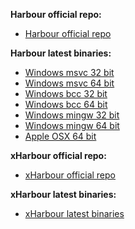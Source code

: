 <b>Harbour official repo:</b>
* <a href = "https://github.com/harbour/core">Harbour official repo</a>

<b>Harbour latest binaries:</b>
* <a href = "https://github.com/FiveTechSoft/harbour_and_xharbour_builds/blob/master/harbour_msvc2022_32_20240616.zip">Windows msvc 32 bit</a>
* <a href = "https://github.com/FiveTechSoft/harbour_and_xharbour_builds/blob/master/harbour_msvc2022_64_20240616.zip">Windows msvc 64 bit</a>
* <a href = "https://github.com/FiveTechSoft/harbour_and_xharbour_builds/blob/master/harbour_bcc770_32_20240619.zip">Windows bcc 32 bit</a>
* <a href = "https://github.com/FiveTechSoft/harbour_and_xharbour_builds/blob/master/harbour_bcc770_64_20240616.zip">Windows bcc 64 bit</a>
* <a href = "https://github.com/FiveTechSoft/harbour_and_xharbour_builds/blob/master/harbour_mingw850_32_20240616.zip">Windows mingw 32 bit</a>
* <a href = "https://github.com/FiveTechSoft/harbour_and_xharbour_builds/blob/master/harbour_mingw850_64_20240616.zip">Windows mingw 64 bit</a>
* <a href = "https://github.com/FiveTechSoft/harbour_and_xharbour_builds/blob/master/harbour_osx_20231108.zip">Apple OSX 64 bit</a>

<b>xHarbour official repo:</b>
* <a href = "https://github.com/xHarbour-org/xharbour">xHarbour official repo</a>

<b>xHarbour latest binaries:</b>
* <a href = "http://xharbour.org/index.asp?page=download/windows/binaries_win">xHarbour latest binaries</a>
